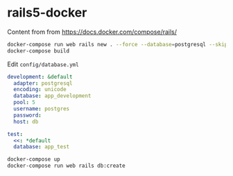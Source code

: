 # rails5-docker

Content from from https://docs.docker.com/compose/rails/

```bash
docker-compose run web rails new . --force --database=postgresql --skip-bundle
docker-compose build
```

Edit ```config/database.yml```
```yaml
development: &default
  adapter: postgresql
  encoding: unicode
  database: app_development
  pool: 5
  username: postgres
  password:
  host: db

test:
  <<: *default
  database: app_test
  ```
  ```bash
  docker-compose up
  docker-compose run web rails db:create
  ```
  
